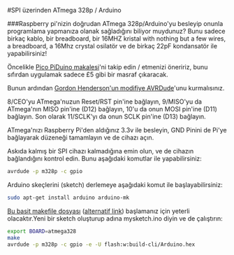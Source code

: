 <!--
---
name: Arduino SPI
description: Raspberry Pi SPI ile Arduino programlama
pin:
  '19':
    name: MOSI
    direction: output
    active: high
    description: Master Out / Slave In
  '21':
    name: MISO
    direction: input
    active: high
    description: Master In / Slave Out
  '23':
    name: SCKL
    direction: output
    active: high
    description: Clock
  '24':
    name: CE0
    direction: output
    active: high
    description: Arduino Reset
-->
#SPI üzerinden ATmega 328p / Arduino

###Raspberry pi'nizin doğrudan ATmega 328p/Arduino'yu besleyip onunla programlama yapmanıza olanak sağladığını biliyor muydunuz? Bunu sadece birkaç kablo, bir breadboard, bir 16MHZ kristal with nothing but a few wires, a breadboard, a 16Mhz crystal osilatör ve de birkaç 22pF kondansatör ile yapabilirsiniz!

Öncelikle [Pico PiDuino makalesi](http://pi.gadgetoid.com/article/building-the-pico-piduino)'ni takip edin / etmenizi öneririz, bunu sıfırdan uygulamak sadece &pound;5 gibi bir masraf çıkaracak.

Bunun ardından [Gordon Henderson'un modifiye AVRDude](https://projects.drogon.net/raspberry-pi/gertboard/arduino-ide-installation-isp/)'unu kurmalısınız.

8/CEO'yu ATmega'nuzun Reset/RST pin'ine bağlayın, 9/MISO'yu da ATmega'nın MISO pin'ine (D12) bağlayın, 10'u da onun MOSI pin'ine (D11) bağlayın. Son olarak 11/SCLK'yı da onun SCLK pin'ine (D13) bağlayın.

ATmega'nızı Raspberry Pi'den aldığınız 3.3v ile besleyin, GND Pinini de Pi'ye bağlayarak düzeneği tamamlayın ve de cihazı açın.

Askıda kalmış bir SPI cihazı kalmadığına emin olun, ve de cihazın bağlandığını kontrol edin. Bunu aşağıdaki komutlar ile yapabilirsiniz:

```bash
avrdude -p m328p -c gpio
```

Arduino skeçlerini (sketch) derlemeye aşağıdaki komut ile başlayabilirsiniz:

```bash
sudo apt-get install arduino arduino-mk
```

[Bu basit makefile dosyası](http://pi.gadgetoid.com/arduino/Makefile) ([alternatif link](http://paste.debian.net/111092/)) başlamanız için yeterli olacaktır.Yeni bir sketch oluşturup adına mysketch.ino diyin ve de çalıştırın:


```bash
export BOARD=atmega328
make
avrdude -p m328p -c gpio -e -U flash:w:build-cli/Arduino.hex
```
